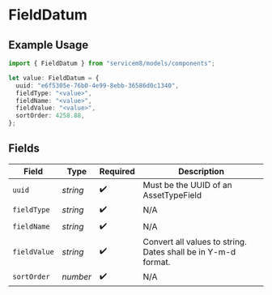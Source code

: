 # FieldDatum

## Example Usage

```typescript
import { FieldDatum } from "servicem8/models/components";

let value: FieldDatum = {
  uuid: "e6f5305e-76b0-4e99-8ebb-36586d0c1340",
  fieldType: "<value>",
  fieldName: "<value>",
  fieldValue: "<value>",
  sortOrder: 4258.88,
};
```

## Fields

| Field                                                         | Type                                                          | Required                                                      | Description                                                   |
| ------------------------------------------------------------- | ------------------------------------------------------------- | ------------------------------------------------------------- | ------------------------------------------------------------- |
| `uuid`                                                        | *string*                                                      | :heavy_check_mark:                                            | Must be the UUID of an AssetTypeField                         |
| `fieldType`                                                   | *string*                                                      | :heavy_check_mark:                                            | N/A                                                           |
| `fieldName`                                                   | *string*                                                      | :heavy_check_mark:                                            | N/A                                                           |
| `fieldValue`                                                  | *string*                                                      | :heavy_check_mark:                                            | Convert all values to string. Dates shall be in Y-m-d format. |
| `sortOrder`                                                   | *number*                                                      | :heavy_check_mark:                                            | N/A                                                           |
